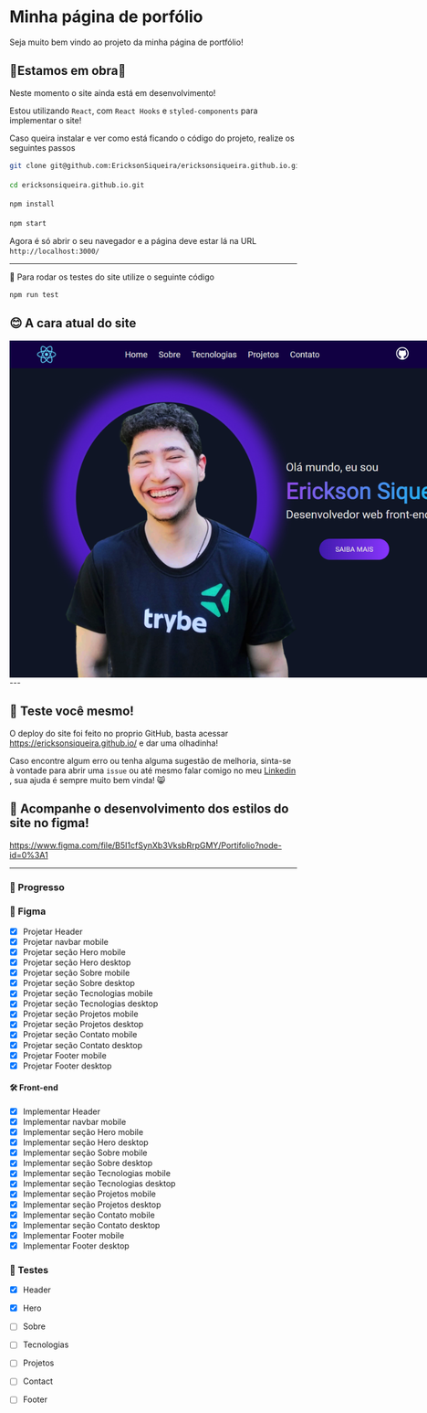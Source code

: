 # Minha página de porfólio

Seja muito bem vindo ao projeto da minha página de portfólio!

## 🚧Estamos em obra🚧

Neste momento o site ainda está em desenvolvimento! 

Estou utilizando `React`, com `React Hooks` e `styled-components` para implementar o site!

Caso queira instalar e ver como está ficando o código do projeto, realize os seguintes passos


```bash
git clone git@github.com:EricksonSiqueira/ericksonsiqueira.github.io.git

cd ericksonsiqueira.github.io.git

npm install

npm start
````
Agora é só abrir o seu navegador e  a página deve estar lá na URL `http://localhost:3000/`

---
🧪 Para rodar os testes do site utilize o seguinte código
```bash
npm run test
```

## 😊 A cara atual do site

<section style="width: 1200px">
  <div style="display: flex">
    <img src="./readme-midias/site.png" alt="Login page" width="70%">
    <img src="./readme-midias/site-cel.png" alt="Project running gif" width="28%" >
  </div>
</section>
---

## 🧪 Teste você mesmo!
O deploy do site foi feito no proprio GitHub, basta acessar https://ericksonsiqueira.github.io/ e dar uma olhadinha!

Caso encontre algum erro ou tenha alguma sugestão de melhoria, sinta-se à vontade para abrir uma `issue` ou até mesmo falar comigo no meu [Linkedin](https://www.linkedin.com/in/ericksonsiqueira/) , sua ajuda é sempre muito bem vinda! 😸

## 🎀 Acompanhe o desenvolvimento dos estilos do site no figma!
https://www.figma.com/file/B5I1cfSynXb3VksbRrpGMY/Portifolio?node-id=0%3A1

---

### 📝 Progresso

### 🎀 Figma
- [x] Projetar Header
- [x] Projetar navbar mobile
- [x] Projetar seção Hero mobile
- [x] Projetar seção Hero desktop
- [x] Projetar seção Sobre mobile
- [x] Projetar seção Sobre desktop
- [x] Projetar seção Tecnologias mobile
- [x] Projetar seção Tecnologias desktop
- [x] Projetar seção Projetos mobile
- [x] Projetar seção Projetos desktop
- [x] Projetar seção Contato mobile
- [x] Projetar seção Contato desktop
- [x] Projetar Footer mobile
- [x] Projetar Footer desktop

#### 🛠️ Front-end
- [x] Implementar Header
- [x] Implementar navbar mobile
- [x] Implementar seção Hero mobile
- [x] Implementar seção Hero desktop
- [x] Implementar seção Sobre mobile
- [x] Implementar seção Sobre desktop
- [x] Implementar seção Tecnologias mobile
- [x] Implementar seção Tecnologias desktop
- [x] Implementar seção Projetos mobile
- [x] Implementar seção Projetos desktop
- [x] Implementar seção Contato mobile
- [x] Implementar seção Contato desktop
- [x] Implementar Footer mobile
- [x] Implementar Footer desktop

### 🧪 Testes
- [x] Header
- [x] Hero
- [ ] Sobre
- [ ] Tecnologias
- [ ] Projetos
- [ ] Contact
- [ ] Footer

